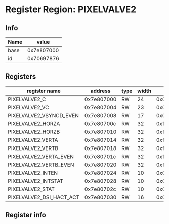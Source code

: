 # Register Region: PIXELVALVE2


## Info

| Name | value |
| --- | --- |
| base | 0x7e807000 |
| id | 0x70697876 |

## Registers

| register name | address | type | width | mask | reset |
| --- | --- | --- | --- | --- | --- |
| PIXELVALVE2_C | 0x7e807000 | RW | 24 | 0x00ffffff |  |
| PIXELVALVE2_VC | 0x7e807004 | RW | 23 | 0x007fffff |  |
| PIXELVALVE2_VSYNCD_EVEN | 0x7e807008 | RW | 17 | 0x0001ffff |  |
| PIXELVALVE2_HORZA | 0x7e80700c | RW | 32 | 0xffffffff |  |
| PIXELVALVE2_HORZB | 0x7e807010 | RW | 32 | 0xffffffff |  |
| PIXELVALVE2_VERTA | 0x7e807014 | RW | 32 | 0xffffffff |  |
| PIXELVALVE2_VERTB | 0x7e807018 | RW | 32 | 0xffffffff |  |
| PIXELVALVE2_VERTA_EVEN | 0x7e80701c | RW | 32 | 0xffffffff |  |
| PIXELVALVE2_VERTB_EVEN | 0x7e807020 | RW | 32 | 0xffffffff |  |
| PIXELVALVE2_INTEN | 0x7e807024 | RW | 10 | 0x000003ff |  |
| PIXELVALVE2_INTSTAT | 0x7e807028 | RW | 10 | 0x000003ff |  |
| PIXELVALVE2_STAT | 0x7e80702c | RW | 10 | 0x000003ff |  |
| PIXELVALVE2_DSI_HACT_ACT | 0x7e807030 | RW | 16 | 0x0000ffff |  |

## Register info

